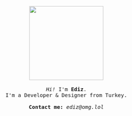<p align="center">

  <br>
  <br>
  
  <img width="200" src="https://edizbaha.github.io/cat.gif">
 
  <br>
  <br>
  
  <samp>
    <i>Hi!</i> I'm <b>Ediz</b>.
    <br> 
    I'm a Developer & Designer from Turkey.
    <br>
    <br>
    <b>Contact me:</b> <i>ediz@omg.lol</i>
    <br>
  </samp>
  <br>
  <br>
  <br>
  <br>
  <br>

</p>
